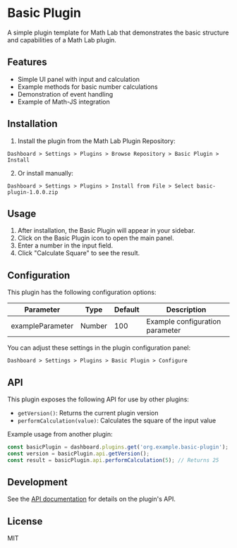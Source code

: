 # Basic Plugin

A simple plugin template for Math Lab that demonstrates the basic structure and capabilities of a Math Lab plugin.

## Features

- Simple UI panel with input and calculation
- Example methods for basic number calculations
- Demonstration of event handling
- Example of Math-JS integration

## Installation

1. Install the plugin from the Math Lab Plugin Repository:

```
Dashboard > Settings > Plugins > Browse Repository > Basic Plugin > Install
```

2. Or install manually:

```
Dashboard > Settings > Plugins > Install from File > Select basic-plugin-1.0.0.zip
```

## Usage

1. After installation, the Basic Plugin will appear in your sidebar.
2. Click on the Basic Plugin icon to open the main panel.
3. Enter a number in the input field.
4. Click "Calculate Square" to see the result.

## Configuration

This plugin has the following configuration options:

| Parameter | Type | Default | Description |
|-----------|------|---------|-------------|
| exampleParameter | Number | 100 | Example configuration parameter |

You can adjust these settings in the plugin configuration panel:

```
Dashboard > Settings > Plugins > Basic Plugin > Configure
```

## API

This plugin exposes the following API for use by other plugins:

- `getVersion()`: Returns the current plugin version
- `performCalculation(value)`: Calculates the square of the input value

Example usage from another plugin:

```javascript
const basicPlugin = dashboard.plugins.get('org.example.basic-plugin');
const version = basicPlugin.api.getVersion();
const result = basicPlugin.api.performCalculation(5); // Returns 25
```

## Development

See the [API documentation](./API.md) for details on the plugin's API.

## License

MIT